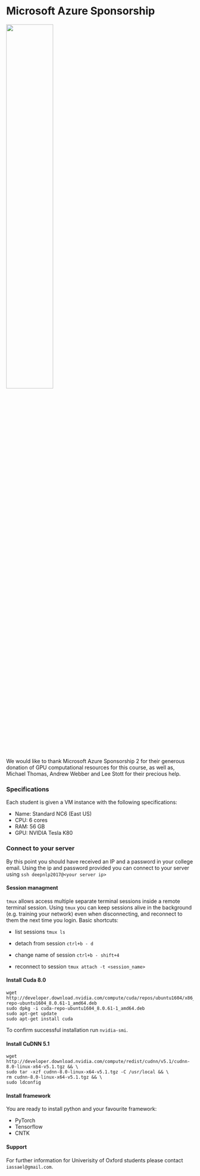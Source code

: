 # Microsoft Azure Sponsorship

<img src="https://rawgit.com/oxford-cs-deepnlp-2017/practical-open/master/doc/azure.svg" width="50%" />

We would like to thank Microsoft Azure Sponsorship 2 for their generous donation of GPU computational resources for this course, as well as, Michael Thomas, Andrew Webber and Lee Stott for their precious help.


### Specifications
Each student is given a VM instance with the following specifications:

- Name: Standard NC6 (East US)
- CPU: 6 cores
- RAM: 56 GB
- GPU: NVIDIA Tesla K80


### Connect to your server
By this point you should have received an IP and a password in your college email. Using the ip and password provided you can connect to your server using `ssh deepnlp2017@<your server ip>`

#### Session managment
`tmux` allows access multiple separate terminal sessions inside a remote terminal session. Using ```tmux``` you can keep sessions alive in the background (e.g. training your network) even when disconnecting, and reconnect to them the next time you login.
Basic shortcuts:

- list sessions
`tmux ls`

- detach from session
`ctrl+b - d`

- change name of session
`ctrl+b - shift+4`

- reconnect to session
`tmux attach -t <session_name>`



#### Install Cuda 8.0
```
wget http://developer.download.nvidia.com/compute/cuda/repos/ubuntu1604/x86_64/cuda-repo-ubuntu1604_8.0.61-1_amd64.deb
sudo dpkg -i cuda-repo-ubuntu1604_8.0.61-1_amd64.deb
sudo apt-get update
sudo apt-get install cuda
```

To confirm successful installation run `nvidia-smi`.
#### Install CuDNN 5.1

```
wget http://developer.download.nvidia.com/compute/redist/cudnn/v5.1/cudnn-8.0-linux-x64-v5.1.tgz && \
sudo tar -xzf cudnn-8.0-linux-x64-v5.1.tgz -C /usr/local && \
rm cudnn-8.0-linux-x64-v5.1.tgz && \
sudo ldconfig
```


#### Install framework
You are ready to install python and your favourite framework:

- PyTorch
- Tensorflow
- CNTK

#### Support
For further information for Univerisity of Oxford students please contact `iassael@gmail.com`.